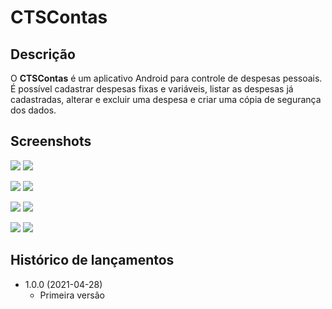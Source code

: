# CTSContas

## Descrição
O **CTSContas** é um aplicativo Android para controle de despesas pessoais. É possível cadastrar despesas fixas e variáveis, listar as despesas já cadastradas, alterar e excluir uma despesa e criar uma cópia de segurança dos dados.

## Screenshots

![](referencias/screen_splash.png)  ![](referencias/screen_main.png)

![](referencias/screen_add_account_fix.png)  ![](referencias/screen_add_account_var.png)

![](referencias/screen_list.png)  ![](referencias/screen_del.png)

![](referencias/screen_backup.png) ![](referencias/screen_about.png)

## Histórico de lançamentos

* 1.0.0 (2021-04-28)
    * Primeira versão
